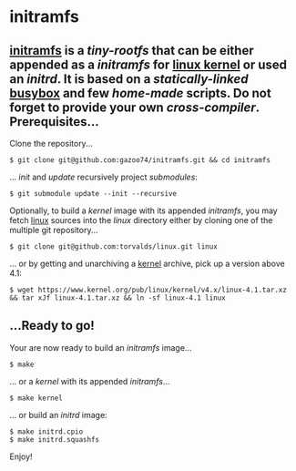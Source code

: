 initramfs
=========
**[initramfs](https://github.com/gazoo74/initramfs)** is a *tiny-rootfs* that can be either appended as a *initramfs* for [linux kernel](https://github.com/torvalds/linux) or used an *initrd*. It is based on a *statically-linked* [busybox](http://git.busybox.net/busybox/) and few *home-made* scripts. Do not forget to provide your own *cross-compiler*.
Prerequisites...
-------------------
Clone the repository...

    $ git clone git@github.com:gazoo74/initramfs.git && cd initramfs
... *init* and *update* recursively project *submodules*:

    $ git submodule update --init --recursive
Optionally, to build a *kernel* image with its appended *initramfs*, you may fetch [linux](https://github.com/torvalds/linux) sources into the *linux* directory either by cloning one of the multiple git repository...

    $ git clone git@github.com:torvalds/linux.git linux
... or by getting and unarchiving a [kernel](https://www.kernel.org/) archive, pick up a version above 4.1:

    $ wget https://www.kernel.org/pub/linux/kernel/v4.x/linux-4.1.tar.xz && tar xJf linux-4.1.tar.xz && ln -sf linux-4.1 linux
...Ready to go!
--------------
Your are now ready to build an *initramfs* image...

    $ make
... or a *kernel* with its appended *initramfs*...

    $ make kernel
... or build an *initrd* image:

    $ make initrd.cpio
    $ make initrd.squashfs
Enjoy!
